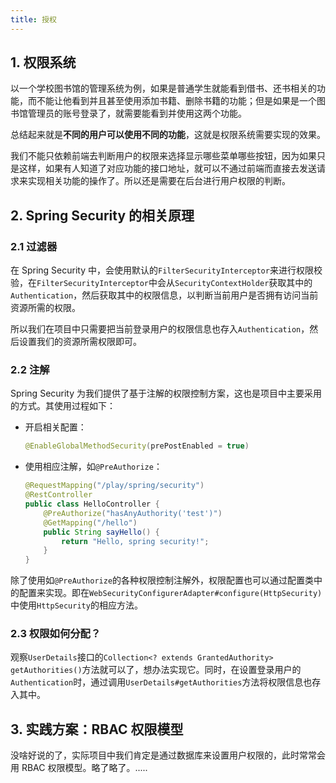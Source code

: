 ```yaml
---
title: 授权
---
```


## 1. 权限系统

以一个学校图书馆的管理系统为例，如果是普通学生就能看到借书、还书相关的功能，而不能让他看到并且甚至使用添加书籍、删除书籍的功能；但是如果是一个图书馆管理员的账号登录了，就需要能看到并使用这两个功能。

总结起来就是**不同的用户可以使用不同的功能**，这就是权限系统需要实现的效果。

我们不能只依赖前端去判断用户的权限来选择显示哪些菜单哪些按钮，因为如果只是这样，如果有人知道了对应功能的接口地址，就可以不通过前端而直接去发送请求来实现相关功能的操作了。所以还是需要在后台进行用户权限的判断。

## 2. Spring Security 的相关原理

### 2.1 过滤器

在 Spring Security 中，会使用默认的`FilterSecurityInterceptor`来进行权限校验，在`FilterSecurityInterceptor`中会从`SecurityContextHolder`获取其中的`Authentication`，然后获取其中的权限信息，以判断当前用户是否拥有访问当前资源所需的权限。

所以我们在项目中只需要把当前登录用户的权限信息也存入`Authentication`，然后设置我们的资源所需权限即可。

### 2.2 注解

Spring Security 为我们提供了基于注解的权限控制方案，这也是项目中主要采用的方式。其使用过程如下：

- 开启相关配置：

  ```java
  @EnableGlobalMethodSecurity(prePostEnabled = true)
  ```

- 使用相应注解，如`@PreAuthorize`：

  ```java
  @RequestMapping("/play/spring/security")
  @RestController
  public class HelloController {
      @PreAuthorize("hasAnyAuthority('test')")
      @GetMapping("/hello")
      public String sayHello() {
          return "Hello, spring security!";
      }
  }
  ```

除了使用如`@PreAuthorize`的各种权限控制注解外，权限配置也可以通过配置类中的配置来实现。即在`WebSecurityConfigurerAdapter#configure(HttpSecurity)`中使用`HttpSecurity`的相应方法。

### 2.3 权限如何分配？

观察`UserDetails`接口的`Collection<? extends GrantedAuthority> getAuthorities()`方法就可以了，想办法实现它。同时，在设置登录用户的`Authentication`时，通过调用`UserDetails#getAuthorities`方法将权限信息也存入其中。

## 3. 实践方案：RBAC 权限模型

没啥好说的了，实际项目中我们肯定是通过数据库来设置用户权限的，此时常常会用 RBAC 权限模型。略了略了。.....
